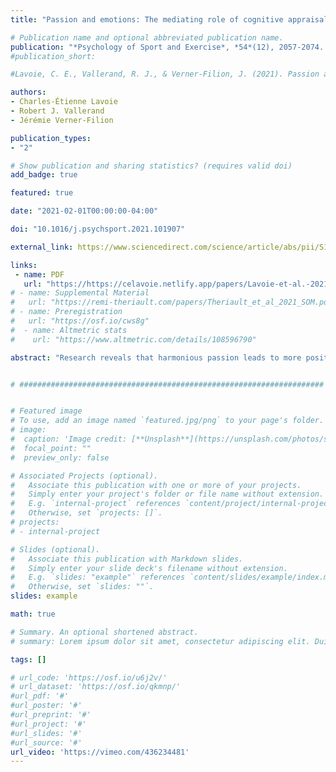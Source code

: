 ```yaml
---
title: "Passion and emotions: The mediating role of cognitive appraisals"

# Publication name and optional abbreviated publication name.
publication: "*Psychology of Sport and Exercise*, *54*(12), 2057-2074. <a href='https://doi.org/10.1016/j.psychsport.2021.101907' target='_blank' rel='noopener noreferrer'>10.1016/j.psychsport.2021.101907</a>"
#publication_short: 

#Lavoie, C. E., Vallerand, R. J., & Verner-Filion, J. (2021). Passion and emotions: The mediating role of cognitive #appraisals. Psychology of Sport and Exercise, 54, 101907.

authors:
- Charles-Étienne Lavoie
- Robert J. Vallerand
- Jérémie Verner-Filion

publication_types:
- "2"

# Show publication and sharing statistics? (requires valid doi)
add_badge: true

featured: true

date: "2021-02-01T00:00:00-04:00"

doi: "10.1016/j.psychsport.2021.101907"

external_link: https://www.sciencedirect.com/science/article/abs/pii/S146902922100025X

links: 
 - name: PDF
   url: "https://https://celavoie.netlify.app/papers/Lavoie-et-al.-2021-Passion-and-emotions.pdf"
# - name: Supplemental Material
#   url: "https://remi-theriault.com/papers/Theriault_et_al_2021_SOM.pdf"
# - name: Preregistration
#   url: "https://osf.io/cws8g"
#  - name: Altmetric stats
#    url: "https://www.altmetric.com/details/108596790"

abstract: "Research reveals that harmonious passion leads to more positive emotions than obsessive passion, whereas the opposite result is true with respect to negative emotions. The purpose of this research was to evaluate the role of cognitive appraisals as mediators of the passion-emotion relationships. In Study 1, 227 participants engaged in different sports completed an online questionnaire about their passion for their specific sport, as well as cognitive appraisals and emotions generally experienced during an important game of their sport. Results of a structural equation modeling analysis and an indirect effect test showed that harmonious passion was linked to positive emotions through the mediating role of challenge appraisals, and that obsessive passion was linked to negative emotions through the mediating role of threat appraisals. In Study 2, 194 athletes completed questionnaires before and after a competitive game and focused on cognitive appraisals and emotions experienced during the game. Results of analyses conducted separately in the victory and defeat conditions based on game outcomes supported the model found in Study 1 in the case of defeat for both types of passion, and in the case of victory for harmonious passion only. Obsessive passion was not linked to threat appraisals among victorious athletes. These results suggest that both types of passion trigger different cognitive appraisals that lead to corresponding emotions. Future research is needed to replicate these findings and to better understand the role of passion and cognitive appraisals in emotions experienced in the realm of sports."


# ####################################################################


# Featured image
# To use, add an image named `featured.jpg/png` to your page's folder. 
# image:
#  caption: 'Image credit: [**Unsplash**](https://unsplash.com/photos/s9CC2SKySJM)'
#  focal_point: ""
#  preview_only: false

# Associated Projects (optional).
#   Associate this publication with one or more of your projects.
#   Simply enter your project's folder or file name without extension.
#   E.g. `internal-project` references `content/project/internal-project/index.md`.
#   Otherwise, set `projects: []`.
# projects:
# - internal-project

# Slides (optional).
#   Associate this publication with Markdown slides.
#   Simply enter your slide deck's filename without extension.
#   E.g. `slides: "example"` references `content/slides/example/index.md`.
#   Otherwise, set `slides: ""`.
slides: example

math: true

# Summary. An optional shortened abstract.
# summary: Lorem ipsum dolor sit amet, consectetur adipiscing elit. Duis posuere tellus ac convallis placerat. Proin tincidunt magna sed ex sollicitudin condimentum.

tags: []

# url_code: 'https://osf.io/u6j2v/'
# url_dataset: 'https://osf.io/qkmnp/'
#url_pdf: '#'
#url_poster: '#'
#url_preprint: '#'
#url_project: '#'
#url_slides: '#'
#url_source: '#'
url_video: 'https://vimeo.com/436234481'
---
```

